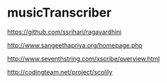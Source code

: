 # musicTranscriber


https://github.com/ssrihari/ragavardhini

http://www.sangeethapriya.org/homepage.php

http://www.seventhstring.com/xscribe/overview.html

http://codingteam.net/project/scolily
